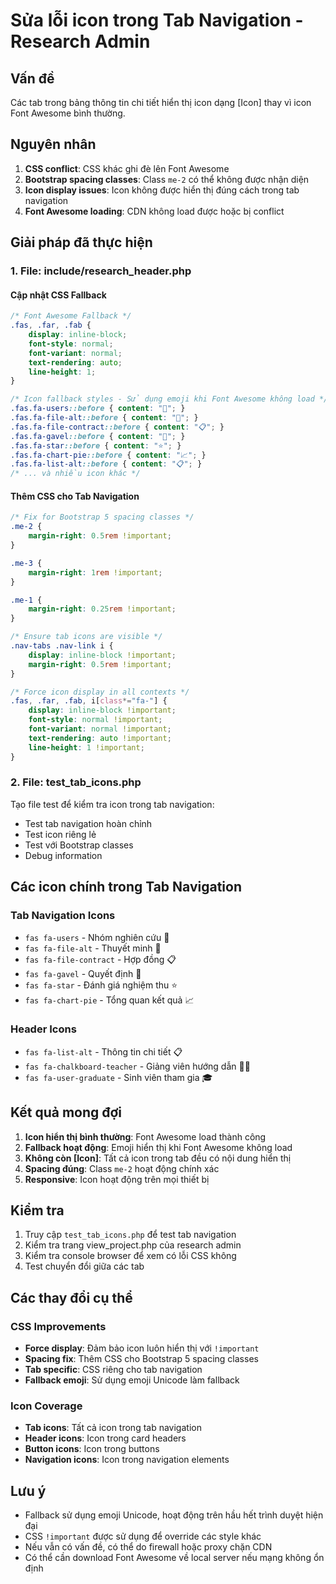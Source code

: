 # Sửa lỗi icon trong Tab Navigation - Research Admin

## Vấn đề
Các tab trong bảng thông tin chi tiết hiển thị icon dạng [Icon] thay vì icon Font Awesome bình thường.

## Nguyên nhân
1. **CSS conflict**: CSS khác ghi đè lên Font Awesome
2. **Bootstrap spacing classes**: Class `me-2` có thể không được nhận diện
3. **Icon display issues**: Icon không được hiển thị đúng cách trong tab navigation
4. **Font Awesome loading**: CDN không load được hoặc bị conflict

## Giải pháp đã thực hiện

### 1. File: include/research_header.php

#### Cập nhật CSS Fallback
```css
/* Font Awesome Fallback */
.fas, .far, .fab {
    display: inline-block;
    font-style: normal;
    font-variant: normal;
    text-rendering: auto;
    line-height: 1;
}

/* Icon fallback styles - Sử dụng emoji khi Font Awesome không load */
.fas.fa-users::before { content: "👥"; }
.fas.fa-file-alt::before { content: "📄"; }
.fas.fa-file-contract::before { content: "📋"; }
.fas.fa-gavel::before { content: "🔨"; }
.fas.fa-star::before { content: "⭐"; }
.fas.fa-chart-pie::before { content: "📈"; }
.fas.fa-list-alt::before { content: "📋"; }
/* ... và nhiều icon khác */
```

#### Thêm CSS cho Tab Navigation
```css
/* Fix for Bootstrap 5 spacing classes */
.me-2 {
    margin-right: 0.5rem !important;
}

.me-3 {
    margin-right: 1rem !important;
}

.me-1 {
    margin-right: 0.25rem !important;
}

/* Ensure tab icons are visible */
.nav-tabs .nav-link i {
    display: inline-block !important;
    margin-right: 0.5rem !important;
}

/* Force icon display in all contexts */
.fas, .far, .fab, i[class*="fa-"] {
    display: inline-block !important;
    font-style: normal !important;
    font-variant: normal !important;
    text-rendering: auto !important;
    line-height: 1 !important;
}
```

### 2. File: test_tab_icons.php
Tạo file test để kiểm tra icon trong tab navigation:
- Test tab navigation hoàn chỉnh
- Test icon riêng lẻ
- Test với Bootstrap classes
- Debug information

## Các icon chính trong Tab Navigation

### Tab Navigation Icons
- `fas fa-users` - Nhóm nghiên cứu 👥
- `fas fa-file-alt` - Thuyết minh 📄
- `fas fa-file-contract` - Hợp đồng 📋
- `fas fa-gavel` - Quyết định 🔨
- `fas fa-star` - Đánh giá nghiệm thu ⭐
- `fas fa-chart-pie` - Tổng quan kết quả 📈

### Header Icons
- `fas fa-list-alt` - Thông tin chi tiết 📋
- `fas fa-chalkboard-teacher` - Giảng viên hướng dẫn 👨‍🏫
- `fas fa-user-graduate` - Sinh viên tham gia 🎓

## Kết quả mong đợi
1. **Icon hiển thị bình thường**: Font Awesome load thành công
2. **Fallback hoạt động**: Emoji hiển thị khi Font Awesome không load
3. **Không còn [Icon]**: Tất cả icon trong tab đều có nội dung hiển thị
4. **Spacing đúng**: Class `me-2` hoạt động chính xác
5. **Responsive**: Icon hoạt động trên mọi thiết bị

## Kiểm tra
1. Truy cập `test_tab_icons.php` để test tab navigation
2. Kiểm tra trang view_project.php của research admin
3. Kiểm tra console browser để xem có lỗi CSS không
4. Test chuyển đổi giữa các tab

## Các thay đổi cụ thể

### CSS Improvements
- **Force display**: Đảm bảo icon luôn hiển thị với `!important`
- **Spacing fix**: Thêm CSS cho Bootstrap 5 spacing classes
- **Tab specific**: CSS riêng cho tab navigation
- **Fallback emoji**: Sử dụng emoji Unicode làm fallback

### Icon Coverage
- **Tab icons**: Tất cả icon trong tab navigation
- **Header icons**: Icon trong card headers
- **Button icons**: Icon trong buttons
- **Navigation icons**: Icon trong navigation elements

## Lưu ý
- Fallback sử dụng emoji Unicode, hoạt động trên hầu hết trình duyệt hiện đại
- CSS `!important` được sử dụng để override các style khác
- Nếu vẫn có vấn đề, có thể do firewall hoặc proxy chặn CDN
- Có thể cần download Font Awesome về local server nếu mạng không ổn định


